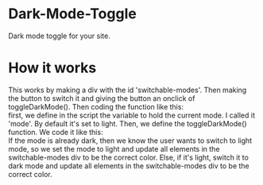 # Dark-Mode-Toggle
Dark mode toggle for your site.
# How it works
This works by making a div with the id 'switchable-modes'. Then making the button to switch it and
giving the button an onclick of toggleDarkMode(). Then coding the function like this:
<br>first, we define in the script the variable to hold the current mode. I called it 'mode'. By default it's
set to light.
Then, we define the toggleDarkMode() function. We code it like this:<br>
If the mode is already dark, then we know the user wants to switch to light mode, so we set the mode to 
light and update all elements in the switchable-modes div to be the correct color. Else, if it's light,
switch it to dark mode and update all elements in the switchable-modes div to be the correct color.
